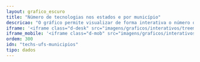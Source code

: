 ```yaml
---
layout: grafico_escuro
title: "Número de tecnologias nos estados e por município"
descricao: "O gráfico permite visualizar de forma interativa o número de tecnologias mapeadas por estado e nos respectivos municípios. Clique na barra superior para voltar um nível."
iframe: '<iframe class="d-desk" src="imagens/graficos/interativos/treemap/index.html" onload="loadIframe()" scrolling="auto" width="70%" height="700px" frameborder="no" seamless allowfullscreen style="max-width:100%;margin:0 auto"> </iframe>'
iframe_mobile: '<iframe class="d-mob" src="imagens/graficos/interativos/treemap_mobile/index.html" onload="loadIframe()" scrolling="auto" width="100%" height="800px" frameborder="no" seamless allowfullscreen style="max-width:100%;margin:0 auto"> </iframe>'
ordem: 300
idn: "techs-ufs-municipios"
tipo: dados
---
```

